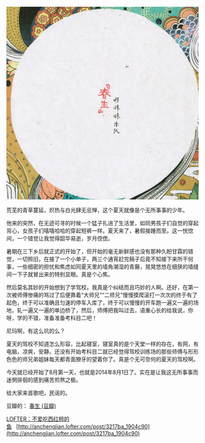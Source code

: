 [![](/assets/imgs/2511284557864699.jpg)](http://anchengjian.lofter.com/post/3217ba_1904c90)

荒芜的青草蔓延，炽热与白光肆无忌惮，这个夏天就像是个无所事事的少年。

他来的突然，在无迹可寻的时候一个猛子扎进了生活里，如同男孩子们自觉的穿起背心，女孩子们嘻嘻哈哈的穿起短裤一样。夏天来了，暑假接踵而至。这一恍惚间，一个错觉让我觉得韶华易逝，岁月倥偬。

暑期在三下乡后就正式的开始了，但开始的毫无新鲜感也没有那种久盼甘霖的错觉，一切照旧，在接了一个小单子，两三个通宵赶完稿子后竟不知接下来所干何事，一些细密的担忧和焦虑如同夏天里的墙角潮湿的青藤，晃晃悠悠在细狭的墙缝间一下子就冒出来的特别显眼。真是个心焦。

然后莫名其妙的开始想到了学驾校，我真是个纠结而且巧妙的人啊。还好，在第一次被师傅惨痛的骂过了后便靠着“大师兄”“二师兄”慢慢摸爬滚打一次次的终于有了起色，终于可以准确且匀速的停车入库了，终于可以慢慢的开车跑一遍又一遍的场地，轧一遍又一遍的单边桥了，然后，师傅把我叫过去，语重心长的给我说，你呀，学的不错，准备准备考科目二吧！

尼玛啊，有这么坑的么？

夏天的驾校不知道怎么形容，比起寝室，寝室真的是个天堂一样的存在，有网，有电脑，凉爽，安静。还没有开始考科目二就已经觉得驾校训练场的那些师傅与形形色色的师兄弟姐妹每天都青面獠牙的望着你了。真是个无可奈何的夏天的驾校啊。

今天就已经开始了8月第一天，也就是2014年8月1日了。实在是让我这无所事事而迷惘徘徊的感到痛苦煎熬之极。

给大家来首歌吧，民谣的。

豆瓣的：&nbsp;[春生&nbsp;(豆瓣)](http://music.douban.com/subject/10831759/)

[LOFTER：不爱吃西红柿的鱼](http://anchengjian.lofter.com)&nbsp;&nbsp;&nbsp;[http://anchengjian.lofter.com/post/3217ba_1904c90](http://anchengjian.lofter.com/post/3217ba_1904c90)